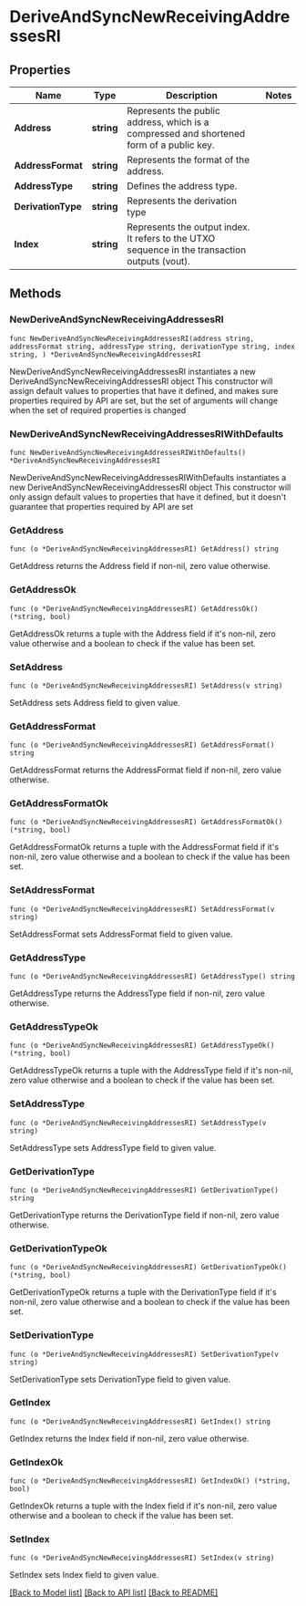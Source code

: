 # DeriveAndSyncNewReceivingAddressesRI

## Properties

Name | Type | Description | Notes
------------ | ------------- | ------------- | -------------
**Address** | **string** | Represents the public address, which is a compressed and shortened form of a public key. | 
**AddressFormat** | **string** | Represents the format of the address. | 
**AddressType** | **string** | Defines the address type. | 
**DerivationType** | **string** | Represents the derivation type | 
**Index** | **string** | Represents the output index. It refers to the UTXO sequence in the transaction outputs (vout). | 

## Methods

### NewDeriveAndSyncNewReceivingAddressesRI

`func NewDeriveAndSyncNewReceivingAddressesRI(address string, addressFormat string, addressType string, derivationType string, index string, ) *DeriveAndSyncNewReceivingAddressesRI`

NewDeriveAndSyncNewReceivingAddressesRI instantiates a new DeriveAndSyncNewReceivingAddressesRI object
This constructor will assign default values to properties that have it defined,
and makes sure properties required by API are set, but the set of arguments
will change when the set of required properties is changed

### NewDeriveAndSyncNewReceivingAddressesRIWithDefaults

`func NewDeriveAndSyncNewReceivingAddressesRIWithDefaults() *DeriveAndSyncNewReceivingAddressesRI`

NewDeriveAndSyncNewReceivingAddressesRIWithDefaults instantiates a new DeriveAndSyncNewReceivingAddressesRI object
This constructor will only assign default values to properties that have it defined,
but it doesn't guarantee that properties required by API are set

### GetAddress

`func (o *DeriveAndSyncNewReceivingAddressesRI) GetAddress() string`

GetAddress returns the Address field if non-nil, zero value otherwise.

### GetAddressOk

`func (o *DeriveAndSyncNewReceivingAddressesRI) GetAddressOk() (*string, bool)`

GetAddressOk returns a tuple with the Address field if it's non-nil, zero value otherwise
and a boolean to check if the value has been set.

### SetAddress

`func (o *DeriveAndSyncNewReceivingAddressesRI) SetAddress(v string)`

SetAddress sets Address field to given value.


### GetAddressFormat

`func (o *DeriveAndSyncNewReceivingAddressesRI) GetAddressFormat() string`

GetAddressFormat returns the AddressFormat field if non-nil, zero value otherwise.

### GetAddressFormatOk

`func (o *DeriveAndSyncNewReceivingAddressesRI) GetAddressFormatOk() (*string, bool)`

GetAddressFormatOk returns a tuple with the AddressFormat field if it's non-nil, zero value otherwise
and a boolean to check if the value has been set.

### SetAddressFormat

`func (o *DeriveAndSyncNewReceivingAddressesRI) SetAddressFormat(v string)`

SetAddressFormat sets AddressFormat field to given value.


### GetAddressType

`func (o *DeriveAndSyncNewReceivingAddressesRI) GetAddressType() string`

GetAddressType returns the AddressType field if non-nil, zero value otherwise.

### GetAddressTypeOk

`func (o *DeriveAndSyncNewReceivingAddressesRI) GetAddressTypeOk() (*string, bool)`

GetAddressTypeOk returns a tuple with the AddressType field if it's non-nil, zero value otherwise
and a boolean to check if the value has been set.

### SetAddressType

`func (o *DeriveAndSyncNewReceivingAddressesRI) SetAddressType(v string)`

SetAddressType sets AddressType field to given value.


### GetDerivationType

`func (o *DeriveAndSyncNewReceivingAddressesRI) GetDerivationType() string`

GetDerivationType returns the DerivationType field if non-nil, zero value otherwise.

### GetDerivationTypeOk

`func (o *DeriveAndSyncNewReceivingAddressesRI) GetDerivationTypeOk() (*string, bool)`

GetDerivationTypeOk returns a tuple with the DerivationType field if it's non-nil, zero value otherwise
and a boolean to check if the value has been set.

### SetDerivationType

`func (o *DeriveAndSyncNewReceivingAddressesRI) SetDerivationType(v string)`

SetDerivationType sets DerivationType field to given value.


### GetIndex

`func (o *DeriveAndSyncNewReceivingAddressesRI) GetIndex() string`

GetIndex returns the Index field if non-nil, zero value otherwise.

### GetIndexOk

`func (o *DeriveAndSyncNewReceivingAddressesRI) GetIndexOk() (*string, bool)`

GetIndexOk returns a tuple with the Index field if it's non-nil, zero value otherwise
and a boolean to check if the value has been set.

### SetIndex

`func (o *DeriveAndSyncNewReceivingAddressesRI) SetIndex(v string)`

SetIndex sets Index field to given value.



[[Back to Model list]](../README.md#documentation-for-models) [[Back to API list]](../README.md#documentation-for-api-endpoints) [[Back to README]](../README.md)



